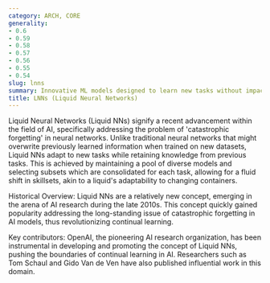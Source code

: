 ```yaml
---
category: ARCH, CORE
generality:
- 0.6
- 0.59
- 0.58
- 0.57
- 0.56
- 0.55
- 0.54
slug: lnns
summary: Innovative ML models designed to learn new tasks without impacting previously learnt tasks, thus preventing catastrophic forgetting.
title: LNNs (Liquid Neural Networks)
---
```


Liquid Neural Networks (Liquid NNs) signify a recent advancement within the field of AI, specifically addressing the problem of 'catastrophic forgetting' in neural networks. Unlike traditional neural networks that might overwrite previously learned information when trained on new datasets, Liquid NNs adapt to new tasks while retaining knowledge from previous tasks. This is achieved by maintaining a pool of diverse models and selecting subsets which are consolidated for each task, allowing for a fluid shift in skillsets, akin to a liquid's adaptability to changing containers.

Historical Overview: Liquid NNs are a relatively new concept, emerging in the arena of AI research during the late 2010s. This concept quickly gained popularity addressing the long-standing issue of catastrophic forgetting in AI models, thus revolutionizing continual learning.

Key contributors: OpenAI, the pioneering AI research organization, has been instrumental in developing and promoting the concept of Liquid NNs, pushing the boundaries of continual learning in AI. Researchers such as Tom Schaul and Gido Van de Ven have also published influential work in this domain.